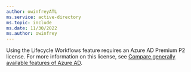 ```yaml
---
author: owinfreyATL
ms.service: active-directory
ms.topic: include
ms.date: 11/30/2022
ms.author: owinfrey
---
```


Using the Lifecycle Workflows feature requires an Azure AD Premium P2 license. For more information on this license, see [Compare generally available features of Azure AD](https://www.microsoft.com/security/business/identity-access-management/azure-ad-pricing).